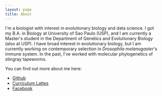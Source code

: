 ```yaml
---
layout: page
title: About
---
```


<!--<p class="message">
  Hey there! This page is included as an example. Feel free to customize it for your own use upon downloading. Carry on!
</p-->

I'm a biologist with interest in evolutionary biology and data science. I got my B.A. in Biology at University of Sao Paulo (USP), and I am currently a Master's student in the Department of Genetics and Evolutionary Biology (also at USP). I have broad interest in evolutionary biology, but I am currently working on contemporary selection in <i>Drosophila melanogaster</i>'s immune system. In the past, I've worked with molecular phylogenetics of stingray tapeworms.

You can find out more about me here:

* [Github](github.com/mufernando)
* [Curriculum Lattes](http://lattes.cnpq.br/8568338838378530)
* [Facebook](https://www.facebook.com/murillofernandor)
